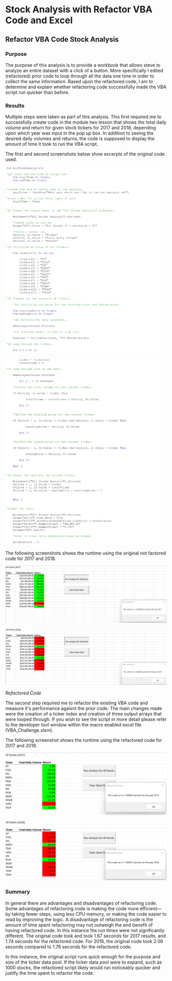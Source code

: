 # Stock Analysis with Refactor VBA Code and Excel

## Refactor VBA Code Stock Analysis

### Purpose

The purpose of this analysis is to provide a workbook that allows steve to analyze an entire dataset with a click of a button.  More specifically I edited (refactored) prior code to loop through all the data one time in order to collect the same information.  Based upon the refactored code, I am to determine and explain whether refactoring code successfully made the VBA script run quicker than before.

### Results

Multiple steps were taken as part of this analysis.  This first required me to successfully create code in the module two lesson that shows the total daily volume and return for given stock tickers for 2017 and 2018, depending upon which year was input in the pop up box.  In addition to seeing the desired daily volumes and returns, the code is supposed to display the amount of time it took to run the VBA script.  

The first and second screenshots below show excerpts of the original code used.

![This is an image](Resources/NotFactored_VBA_Script_pt1.png)

![This is an image](Resources/NotFactored_VBA_Script_pt2.png)

The following screenshots shows the runtime using the original not factored code for 2017 and 2018.

![This is an image](Resources/NotFactored_VBA_Challenge_2017.png)

![This is an image](Resources/NotFactored_VBA_Challenge_2018.png)

*Refactored Code*

The second step required me to refactor the existing VBA code and measure it's performance agaisnt the prior code.  The main changes made were the creation of a ticker index and creation of three output arrays that were looped through.  If you wish to see the script in more detail please refer to the developer tool window within the macro enabled excel file (VBA_Challenge.xlsm).

The following screenshot shows the runtime using the refactored code for 2017 and 2018.

![This is an image](Resources/VBA_Challenge_2017.png)

![This is an image](Resources/VBA_Challenge_2018.png)



### Summary

In general there are advantages and disadvantages of refactoring code.  Some advantages of refactoring code is making the code more efficient—by taking fewer steps, using less CPU memory, or making the code easier to read by improving the logic.  A disadvantage of refactoring code is the amount of time spent refactoring may not outweigh the end benefit of having refactored code.  In this instance the run times were not significantly different.  The original code took and took 1.67 seconds for 2017 results, and 1.74 seconds for the refactored code.  For 2018, the original code took 2.08 seconds compared to 1.76 seconds for the refactored code.

In this instance, the original script runs quick enough for the purpose and size of the ticker data pool.  If the ticker data pool were to expand, such as 1000 stocks, the refactored script likely would run noticeably quicker and justify the time spent to refactor the code.
